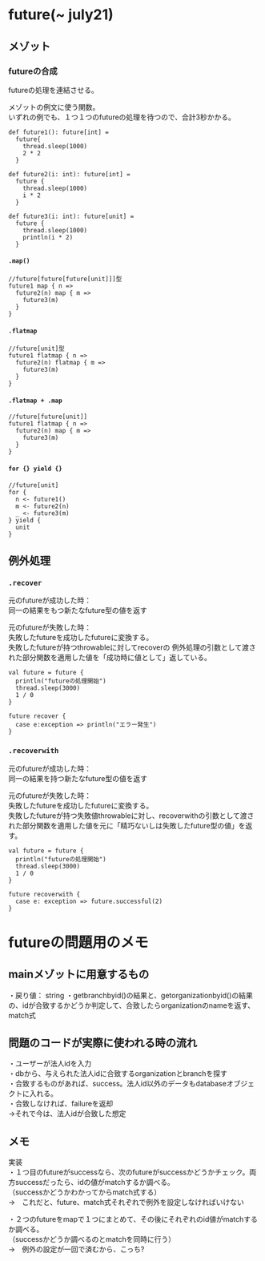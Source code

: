 # future(~ july21)
## メゾット
### futureの合成
futureの処理を連結させる。  

メゾットの例文に使う関数。  
いずれの例でも、１つ１つのfutureの処理を待つので、合計3秒かかる。
```
def future1(): future[int] =
  future{
    thread.sleep(1000)
    2 * 2
  }

def future2(i: int): future[int] =
  future {
    thread.sleep(1000)
    i * 2
  }

def future3(i: int): future[unit] =
  future {
    thread.sleep(1000)
    println(i * 2)
  }
```

#### `.map()`
```
//future[future[future[unit]]]型
future1 map { n =>
  future2(n) map { m =>
    future3(m)
  }
}
```

#### `.flatmap`
```
//future[unit]型
future1 flatmap { n =>
  future2(n) flatmap { m =>
    future3(m)
  }
}
```

#### `.flatmap + .map`
```
//future[future[unit]]
future1 flatmap { n =>
  future2(n) map { m =>
    future3(m)
  }
}
```


#### `for {} yield {}`
```
//future[unit]
for {
  n <- future1()
  m <- future2(n)
  _ <- future3(m)
} yield {
  unit
}
```

## 例外処理
### `.recover`
元のfutureが成功した時：  
同一の結果をもつ新たなfuture型の値を返す  

元のfutureが失敗した時：  
失敗したfutureを成功したfutureに変換する。  
失敗したfutureが持つthrowableに対してrecoverの 例外処理の引数として渡された部分関数を適用した値を「成功時に値として」返している。  

```
val future = future {
  println("futureの処理開始")
  thread.sleep(3000)
  1 / 0
}

future recover {
  case e:exception => println("エラー発生")
}
```



### `.recoverwith`

元のfutureが成功した時：  
同一の結果を持つ新たなfuture型の値を返す  

元のfutureが失敗した時：  
失敗したfutureを成功したfutureに変換する。  
失敗したfutureが持つ失敗値throwableに対し、recoverwithの引数として渡された部分関数を適用した値を元に「精巧ないしは失敗したfuture型の値」を返す。  

```
val future = future {
  println("futureの処理開始")
  thread.sleep(3000)
  1 / 0
}

future recoverwith {
  case e: exception => future.successful(2)
}
```


# futureの問題用のメモ
## mainメゾットに用意するもの
・戻り値： string 
・getbranchbyid()の結果と、getorganizationbyid()の結果の、idが合致するかどうか判定して、合致したらorganizationのnameを返す、match式

## 問題のコードが実際に使われる時の流れ 
・ユーザーが法人idを入力  
・dbから、与えられた法人idに合致するorganizationとbranchを探す  
	・合致するものがあれば、success。法人id以外のデータもdatabaseオブジェクトに入れる。  
	・合致しなければ、failureを返却  
→それで今は、法人idが合致した想定  

## メモ
実装  
・１つ目のfutureがsuccessなら、次のfutureがsuccessかどうかチェック。両方successだったら、idの値がmatchするか調べる。  
（successかどうかわかってからmatch式する）  
→　これだと、future、match式それぞれで例外を設定しなければいけない  

・２つのfutureをmapで１つにまとめて、その後にそれぞれのid値がmatchするか調べる。  
（successかどうか調べるのとmatchを同時に行う）  
→　例外の設定が一回で済むから、こっち?  
